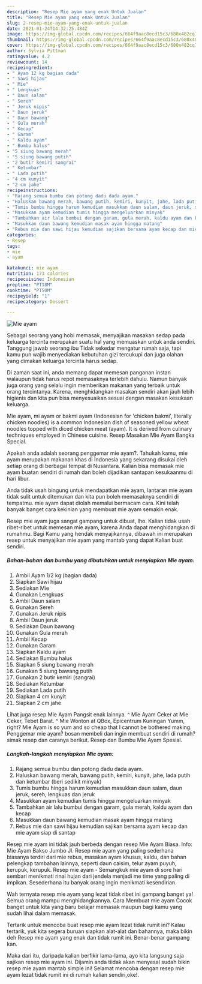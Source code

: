 ```yaml
---
description: "Resep Mie ayam yang enak Untuk Jualan"
title: "Resep Mie ayam yang enak Untuk Jualan"
slug: 2-resep-mie-ayam-yang-enak-untuk-jualan
date: 2021-01-24T14:32:25.484Z
image: https://img-global.cpcdn.com/recipes/664f9aac8ecd15c3/680x482cq70/mie-ayam-foto-resep-utama.jpg
thumbnail: https://img-global.cpcdn.com/recipes/664f9aac8ecd15c3/680x482cq70/mie-ayam-foto-resep-utama.jpg
cover: https://img-global.cpcdn.com/recipes/664f9aac8ecd15c3/680x482cq70/mie-ayam-foto-resep-utama.jpg
author: Sylvia Pittman
ratingvalue: 4.2
reviewcount: 14
recipeingredient:
- " Ayam 12 kg bagian dada"
- " Sawi hijau"
- " Mie"
- " Lengkuas"
- " Daun salam"
- " Sereh"
- " Jeruk nipis"
- " Daun jeruk"
- " Daun bawang"
- " Gula merah"
- " Kecap"
- " Garam"
- " Kaldu ayam"
- " Bumbu halus"
- "5 siung bawang merah"
- "5 siung bawang putih"
- "2 butir kemiri sangrai"
- " Ketumbar"
- " Lada putih"
- "4 cm kunyit"
- "2 cm jahe"
recipeinstructions:
- "Rajang semua bumbu dan potong dadu dada ayam."
- "Haluskan bawang merah, bawang putih, kemiri, kunyit, jahe, lada putih dan ketumbar (beri sedikit minyak)"
- "Tumis bumbu hingga harum kemudian masukkan daun salam, daun jeruk, sereh, lengkuas dan jeruk"
- "Masukkan ayam kemudian tumis hingga mengeluarkan minyak"
- "Tambahkan air lalu bumbui dengan garam, gula merah, kaldu ayam dan kecap"
- "Masukkan daun bawang kemudian masak ayam hingga matang"
- "Rebus mie dan sawi hijau kemudian sajikan bersama ayam kecap dan mie ayam siap di santap"
categories:
- Resep
tags:
- mie
- ayam

katakunci: mie ayam 
nutrition: 173 calories
recipecuisine: Indonesian
preptime: "PT18M"
cooktime: "PT50M"
recipeyield: "1"
recipecategory: Dessert

---
```



![Mie ayam](https://img-global.cpcdn.com/recipes/664f9aac8ecd15c3/680x482cq70/mie-ayam-foto-resep-utama.jpg)

Sebagai seorang yang hobi memasak, menyajikan masakan sedap pada keluarga tercinta merupakan suatu hal yang memuaskan untuk anda sendiri. Tanggung jawab seorang ibu Tidak sekedar mengatur rumah saja, tapi kamu pun wajib menyediakan kebutuhan gizi tercukupi dan juga olahan yang dimakan keluarga tercinta harus sedap.

Di zaman  saat ini, anda memang dapat memesan panganan instan walaupun tidak harus repot memasaknya terlebih dahulu. Namun banyak juga orang yang selalu ingin memberikan makanan yang terbaik untuk orang tercintanya. Karena, menghidangkan masakan sendiri akan jauh lebih higienis dan kita pun bisa menyesuaikan sesuai dengan masakan kesukaan keluarga. 

Mie ayam, mi ayam or bakmi ayam (Indonesian for &#39;chicken bakmi&#39;, literally chicken noodles) is a common Indonesian dish of seasoned yellow wheat noodles topped with diced chicken meat (ayam). It is derived from culinary techniques employed in Chinese cuisine. Resep Masakan Mie Ayam Bangka Special.

Apakah anda adalah seorang penggemar mie ayam?. Tahukah kamu, mie ayam merupakan makanan khas di Indonesia yang sekarang disukai oleh setiap orang di berbagai tempat di Nusantara. Kalian bisa memasak mie ayam buatan sendiri di rumah dan boleh dijadikan santapan kesukaanmu di hari libur.

Anda tidak usah bingung untuk mendapatkan mie ayam, lantaran mie ayam tidak sulit untuk ditemukan dan kita pun boleh memasaknya sendiri di tempatmu. mie ayam dapat diolah memalui bermacam cara. Kini telah banyak banget cara kekinian yang membuat mie ayam semakin enak.

Resep mie ayam juga sangat gampang untuk dibuat, lho. Kalian tidak usah ribet-ribet untuk memesan mie ayam, karena Anda dapat menghidangkan di rumahmu. Bagi Kamu yang hendak menyajikannya, dibawah ini merupakan resep untuk menyajikan mie ayam yang mantab yang dapat Kalian buat sendiri.

<!--inarticleads1-->

##### Bahan-bahan dan bumbu yang dibutuhkan untuk menyiapkan Mie ayam:

1. Ambil  Ayam 1/2 kg (bagian dada)
1. Siapkan  Sawi hijau
1. Sediakan  Mie
1. Gunakan  Lengkuas
1. Ambil  Daun salam
1. Gunakan  Sereh
1. Gunakan  Jeruk nipis
1. Ambil  Daun jeruk
1. Sediakan  Daun bawang
1. Gunakan  Gula merah
1. Ambil  Kecap
1. Gunakan  Garam
1. Siapkan  Kaldu ayam
1. Sediakan  Bumbu halus
1. Siapkan 5 siung bawang merah
1. Gunakan 5 siung bawang putih
1. Gunakan 2 butir kemiri (sangrai)
1. Sediakan  Ketumbar
1. Sediakan  Lada putih
1. Siapkan 4 cm kunyit
1. Siapkan 2 cm jahe


Lihat juga resep Mie Ayam Pangsit enak lainnya. ^ Mie Ayam Ceker at Mie Ceker, Tebet Barat. ^ Mie Wonton at QBox, Epicentrum Kuningan Yumm, right? Mie Ayam is so yum and so cheap that I cannot be bothered making. Penggemar mie ayam? bosan membeli dan ingin membuat sendiri di rumah? simak resep dan caranya berikut. Resep dan Bumbu Mie Ayam Spesial. 

<!--inarticleads2-->

##### Langkah-langkah menyiapkan Mie ayam:

1. Rajang semua bumbu dan potong dadu dada ayam.
1. Haluskan bawang merah, bawang putih, kemiri, kunyit, jahe, lada putih dan ketumbar (beri sedikit minyak)
1. Tumis bumbu hingga harum kemudian masukkan daun salam, daun jeruk, sereh, lengkuas dan jeruk
1. Masukkan ayam kemudian tumis hingga mengeluarkan minyak
1. Tambahkan air lalu bumbui dengan garam, gula merah, kaldu ayam dan kecap
1. Masukkan daun bawang kemudian masak ayam hingga matang
1. Rebus mie dan sawi hijau kemudian sajikan bersama ayam kecap dan mie ayam siap di santap


Resep mie ayam ini tidak jauh berbeda dengan resep Mie Ayam Biasa. Info: Mie Ayam Bakso Jumbo Jl. Resep mie ayam yang paling sederhana biasanya terdiri dari mie rebus, masakan ayam khusus, kaldu, dan bahan pelengkap tambahan lainnya, seperti daun caisim, telur ayam puyuh, kerupuk, kerupuk. Resep mie ayam - Semangkuk mie ayam di sore hari sembari menikmati rinai hujan dari jendela menjadi me time yang paling di impikan. Sesederhana itu banyak orang ingin menikmati kesendirian. 

Wah ternyata resep mie ayam yang lezat tidak ribet ini gampang banget ya! Semua orang mampu menghidangkannya. Cara Membuat mie ayam Cocok banget untuk kita yang baru belajar memasak maupun bagi kamu yang sudah lihai dalam memasak.

Tertarik untuk mencoba buat resep mie ayam lezat tidak rumit ini? Kalau tertarik, yuk kita segera buruan siapkan alat-alat dan bahannya, maka bikin deh Resep mie ayam yang enak dan tidak rumit ini. Benar-benar gampang kan. 

Maka dari itu, daripada kalian berfikir lama-lama, ayo kita langsung saja sajikan resep mie ayam ini. Dijamin anda tiidak akan menyesal sudah bikin resep mie ayam mantab simple ini! Selamat mencoba dengan resep mie ayam lezat tidak rumit ini di rumah kalian sendiri,oke!.

